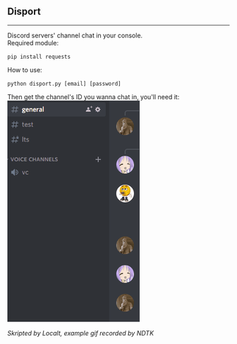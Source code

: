 ## Disport
___
Discord servers' channel chat in your console.
<br>
Required module:
```
pip install requests
```
How to use:
<br>
```
python disport.py [email] [password]
```
Then get the channel's ID you wanna chat in, you'll need it:
<br>
![ExampleGif](github/Animation.gif)

*Skripted by Localt, example gif recorded by NDTK*
